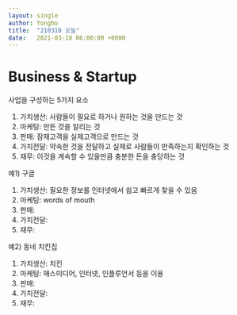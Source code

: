 ```yaml
---
layout: single
author: Yongho
title:  "210310 오늘"
date:   2021-03-10 06:00:00 +0000
---
```


# Business & Startup
사업을 구성하는 5가지 요소
1. 가치생산: 사람들이 필요로 하거나 원하는 것을 만드는 것
2. 마케팅: 만든 것을 알리는 것
3. 판매: 잠재고객을 실제고객으로 만드는 것
4. 가치전달: 약속한 것을 전달하고 실제로 사람들이 만족하는지 확인하는 것 
5. 재무: 이것을 계속할 수 있을만큼 충분한 돈을 충당하는 것

예1) 구글
1. 가치생산: 필요한 정보를 인터넷에서 쉽고 빠르게 찾을 수 있음
2. 마케팅: words of mouth
3. 판매:  
4. 가치전달: 
5. 재무: 

예2) 동네 치킨집
1. 가치생산: 치킨
2. 마케팅: 매스미디어, 인터넷, 인플루언서 등을 이용
3. 판매:
4. 가치전달: 
5. 재무: 


